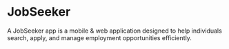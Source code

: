# JobSeeker
A JobSeeker app is a mobile &amp; web application designed to help individuals search, apply, and manage employment opportunities efficiently.
